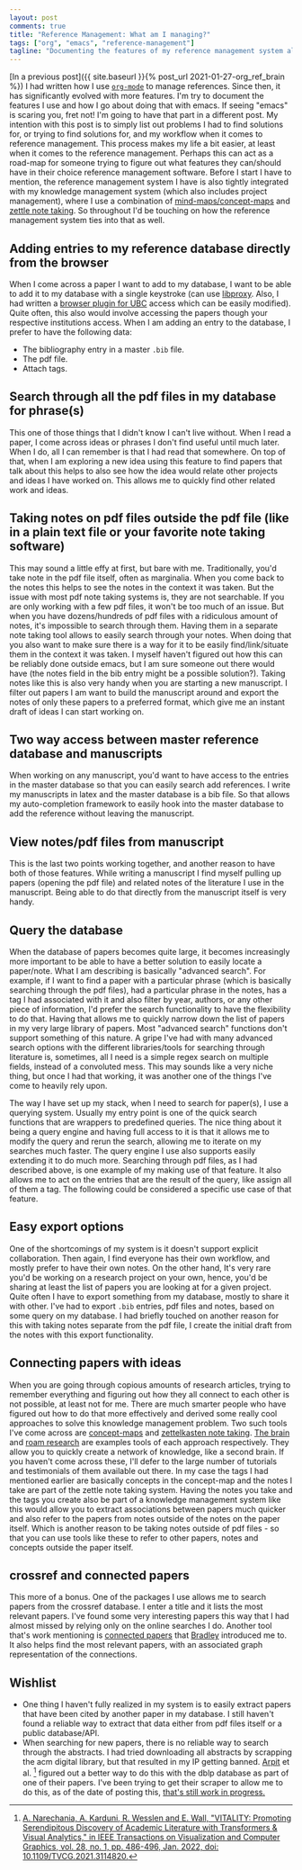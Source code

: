 ```yaml
---
layout: post
comments: true
title: "Reference Management: What am I managing?"
tags: ["org", "emacs", "reference-management"]
tagline: "Documenting the features of my reference management system along with a wish list."
---
```


[In a previous post]({{ site.baseurl }}{% post_url 2021-01-27-org_ref_brain %}) I had written how I use [`org-mode`](https://orgmode.org) to manage references. Since then, it has significantly evolved with more features. I'm try to document the features I use and how I go about doing that with emacs. If seeing "emacs" is scaring you, fret not! I'm going to have that part in a different post. My intention with this post is to simply list out problems I had to find solutions for, or trying to find solutions for, and my workflow when it comes to reference management. This process makes my life a bit easier, at least when it comes to the reference management. Perhaps this can act as a road-map for someone trying to figure out what features they can/should have in their choice reference management software. Before I start I have to mention, the reference management system I have is also tightly integrated with my knowledge management system (which also includes project management), where I use a combination of [mind-maps/concept-maps](https://en.wikipedia.org/wiki/Concept_map) and [zettle note taking](https://zettelkasten.de). So throughout I'd be touching on how the reference management system ties into that as well. 

## Adding entries to my reference database directly from the browser
When I come across a paper I want to add to my database, I want to be able to add it to my database with a single keystroke (can use [libproxy](https://libproxy-db.org). Also, I had written a [browser plugin for UBC](https://github.com/ahmed-shariff/opera-plugins-institute-link) access which can be easily modified). Quite often, this also would involve accessing the papers though your respective institutions access. When I am adding an entry to the database, I prefer to have the following data:
  - The bibliography entry in a master `.bib` file.
  - The pdf file.
  - Attach tags.

## Search through all the pdf files in my database for phrase(s)
This one of those things that I didn't know I can't live without. When I read a paper, I come across ideas or phrases I don't find useful until much later. When I do, all I can remember is that I had read that somewhere. On top of that, when I am exploring a new idea using this feature to find papers that talk about this helps to also see how the idea would relate other projects and ideas I have worked on. This allows me to quickly find other related work and ideas.

## Taking notes on pdf files outside the pdf file (like in a plain text file or your favorite note taking software)
This may sound a little effy at first, but bare with me. Traditionally, you'd take note in the pdf file itself, often as marginalia. When you come back to the notes this helps to see the notes in the context it was taken. But the issue with most pdf note taking systems is, they are not searchable. If you are only working with a few pdf files, it won't be too much of an issue. But when you have dozens/hundreds of pdf files with a ridiculous amount of notes, it's impossible to search through them. Having them in a separate note taking tool allows to easily search through your notes. When doing that you also want to make sure there is a way for it to be easily find/link/situate them in the context it was taken. I myself haven't figured out how this can be reliably done outside emacs, but I am sure someone out there would have (the notes field in the bib entry might be a possible solution?). Taking notes like this is also very handy when you are starting a new manuscript. I filter out papers I am want to build the manuscript around and export the notes of only these papers to a preferred format, which give me an instant draft of ideas I can start working on.

## Two way access between master reference database and manuscripts
When working on any manuscript, you'd want to have access to the entries in the master database so that you can easily search add references. I write my manuscripts in latex and the master database is a bib file. So that allows my auto-completion framework to easily hook into the master database to add the reference without leaving the manuscript.

## View notes/pdf files from manuscript
This is the last two points working together, and another reason to have both of those features. While writing a manuscript I find myself pulling up papers (opening the pdf file) and related notes of the literature I use in the manuscript. Being able to do that directly from the manuscript itself is very handy.

## Query the database
When the database of papers becomes quite large, it becomes increasingly more important to be able to have a better solution to easily locate a paper/note. What I am describing is basically "advanced search". For example, if I want to find a paper with a particular phrase (which is basically searching through the pdf files), had a particular phrase in the notes, has a tag I had associated with it and also filter by year, authors, or any other piece of information, I'd prefer the search functionality to have the flexibility to do that. Having that allows me to quickly narrow down the list of papers in my very large library of papers. Most "advanced search" functions don't support something of this nature. A gripe I've had with many advanced search options with the different libraries/tools for searching through literature is, sometimes, all I need is a simple regex search on multiple fields, instead of a convoluted mess. This may sounds like a very niche thing, but once I had that working, it was another one of the things I've come to heavily rely upon.

The way I have set up my stack, when I need to search for paper(s), I use a querying system. Usually my entry point is one of the quick search functions that are wrappers to predefined queries. The nice thing about it being a query engine and having full access to it is that it allows me to modify the query and rerun the search, allowing me to iterate on my searches much faster. The query engine I use also supports easily extending it to do much more. Searching through pdf files, as I had described above, is one example of my making use of that feature. It also allows me to act on the entries that are the result of the query, like assign all of them a tag. The following could be considered a specific use case of that feature.

## Easy export options
One of the shortcomings of my system is it doesn't support explicit collaboration. Then again, I find everyone has their own workflow, and mostly prefer to have their own notes. On the other hand, It's very rare you'd be working on a research project on your own, hence, you'd be sharing at least the list of papers you are looking at for a given project. Quite often I have to export something from my database, mostly to share it with other. I've had to export `.bib` entries, pdf files and notes, based on some query on my database. I had briefly touched on another reason for this with taking notes separate from the pdf file, I create the initial draft from the notes with this export functionality.

## Connecting papers with ideas
When you are going through copious amounts of research articles, trying to remember everything and figuring out how they all connect to each other is not possible, at least not for me. There are much smarter people who have figured out how to do that more effectively and derived some really cool approaches to solve this knowledge management problem. Two such tools I've come across are [concept-maps](https://en.wikipedia.org/wiki/Concept_map) and [zettelkasten note taking](https://zettelkasten.de). [The brain](https://thebrain.com) and [roam research](https://roamresearch.com) are examples tools of each approach respectively. They allow you to quickly create a network of knowledge, like a second brain. If you haven't come across these, I'll defer to the large number of tutorials and testimonials of them available out there. In my case the tags I had mentioned earlier are basically concepts in the concept-map and the notes I take are part of the zettle note taking system. Having the notes you take and the tags you create also be part of a knowledge management system like this would allow you to extract associations between papers much quicker and also refer to the papers from notes outside of the notes on the paper itself. Which is another reason to be taking notes outside of pdf files - so that you can use tools like these to refer to other papers, notes and concepts outside the paper itself.

## crossref and connected papers
This more of a bonus. One of the packages I use allows me to search papers from the crossref database. I enter a title and it lists the most relevant papers. I've found some very interesting papers this way that I had almost missed by relying only on the online searches I do. Another tool that's work mentioning is [connected papers](https://www.connectedpapers.com) that [Bradley](https://scholar.google.com/citations?user=YZmGbN4AAAAJ&hl=en) introduced me to. It also helps find the most relevant papers, with an associated graph representation of the connections.

## Wishlist
- One thing I haven't fully realized in my system is to easily extract papers that have been cited by another paper in my database. I still haven't found a reliable way to extract that data either from pdf files itself or a public database/API.
- When searching for new papers, there is no reliable way to search through the abstracts. I had tried downloading all abstracts by scrapping the acm digital library, but that resulted in my IP getting banned. [Arpit](https://sites.cc.gatech.edu/~anarechania3/) et al. [^1] figured out a better way to do this with the dblp database as part of one of their papers. I've been trying to get their scraper to allow me to do this, as of the date of posting this,  [that's still work in progress.](https://github.com/vitality-vis/scraper/pull/2)


[^1]: [A. Narechania, A. Karduni, R. Wesslen and E. Wall, "VITALITY: Promoting Serendipitous Discovery of Academic Literature with Transformers & Visual Analytics," in IEEE Transactions on Visualization and Computer Graphics, vol. 28, no. 1, pp. 486-496, Jan. 2022, doi: 10.1109/TVCG.2021.3114820.](https://ieeexplore.ieee.org/document/9552447)
